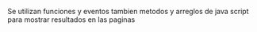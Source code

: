 Se utilizan funciones y eventos tambien metodos y arreglos de java script para mostrar resultados en las paginas
